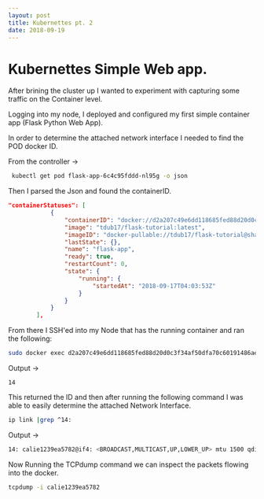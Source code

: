 ```yaml
---
layout: post
title: Kubernettes pt. 2
date: 2018-09-19
---
```

# Kubernettes Simple Web app.

After brining the cluster up I wanted to experiment with capturing some traffic on the Container level.

Logging into my node, I deployed and configured my first simple container app (Flask Python Web App).

In order to determine the attached network interface I needed to find the POD docker ID.

From the controller ->

```bash
 kubectl get pod flask-app-6c4c95fddd-nl95g -o json
```
Then I parsed the Json and found the containerID.

```json
"containerStatuses": [
            {
                "containerID": "docker://d2a207c49e6dd118685fed88d20d0c3f34af50dfa70c60191486aeb504700d52",
                "image": "tdub17/flask-tutorial:latest",
                "imageID": "docker-pullable://tdub17/flask-tutorial@sha256:3fa8278c0255bc9c6acbffd268ed5c500293493a695f74480d32ed3ef800bf9f",
                "lastState": {},
                "name": "flask-app",
                "ready": true,
                "restartCount": 0,
                "state": {
                    "running": {
                        "startedAt": "2018-09-17T04:03:53Z"
                    }
                }
            }
        ],
```

From there I SSH'ed into my Node that has the running container and ran the following:

```bash
sudo docker exec d2a207c49e6dd118685fed88d20d0c3f34af50dfa70c60191486aeb504700d52 /bin/bash -c 'cat /sys/class/net/eth0/iflink'
```
Output ->
```
14
```
This returned the ID and then after running the following command I was able to easily determine the attached Network Interface.

```bash
ip link |grep ^14:
```
Output ->
```bash
14: calie1239ea5782@if4: <BROADCAST,MULTICAST,UP,LOWER_UP> mtu 1500 qdisc noqueue state UP mode DEFAULT group default
```

Now Running the TCPdump command we can inspect the packets flowing into the docker.

```bash
tcpdump -i calie1239ea5782
```
